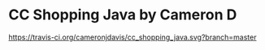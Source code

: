 # CC Shopping Java by Cameron D

https://travis-ci.org/cameronjdavis/cc_shopping_java.svg?branch=master
